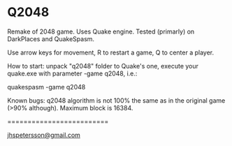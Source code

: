  Q2048
=========================

Remake of 2048 game. Uses Quake engine. Tested (primarly) on DarkPlaces and QuakeSpasm.

Use arrow keys for movement, R to restart a game, Q to center a player.

How to start: unpack "q2048" folder to Quake's one, execute your quake.exe with parameter -game q2048, i.e.:

quakespasm -game q2048

Known bugs: q2048 algorithm is not 100% the same as in the original game (>90% although).
Maximum block is 16384.

=========================

jhspetersson@gmail.com

